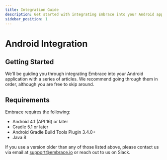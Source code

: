 ```yaml
---
title: Integration Guide
description: Get started with integrating Embrace into your Android application
sidebar_position: 1
---
```


# Android Integration

## Getting Started

We'll be guiding you through integrating Embrace into your Android application
with a series of articles. We recommend going through them in order, although
you are free to skip around.

## Requirements

Embrace requires the following:

* Android 4.1 (API 16) or later
* Gradle 5.1 or later
* Android Gradle Build Tools Plugin 3.4.0+
* Java 8

If you use a version older than any of those listed above, please contact us via email at [support@embrace.io](mailto:support@embrace.io) or reach out to us on Slack.
